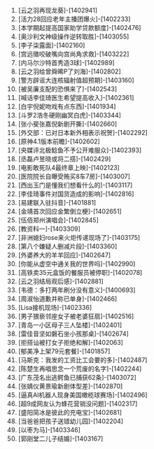 
1. [云之羽再现龙葵]-[1402941]
1. [活力28回应老年主播团爆火]-[1402233]
1. [本学期起提高国家助学贷款额度]-[1402476]
1. [奥沙利文神级操作逆转取胜]-[1403055]
1. [李子柒露面]-[1402160]
1. [宫远徵咬破嘴向宫尚角求救]-[1403222]
1. [内马尔沙特首秀造3球]-[1402989]
1. [云之羽给曾舜晞P了刘海]-[1402802]
1. [警方辟谣大连核辐射值超预期]-[1403160]
1. [被吴廉支配的恐惧来了]-[1402543]
1. [喊话李佳琦医生希望提高收入]-[1402361]
1. [白宇倪妮吻戏有点东西]-[1401934]
1. [斗罗2浩冬硬刚幽冥白虎]-[1403344]
1. [张小斐张嘉倪新剧开撕]-[1402660]
1. [外交部：已对日本新外相表示祝贺]-[1402292]
1. [原神4.1版本前瞻]-[1402602]
1. [央媒评北极鲶鱼不予公开难服众]-[1402393]
1. [丞磊卢昱晓或将二搭]-[1402429]
1. [电影敢死队4最终章上映]-[1402123]
1. [医院院长自曝受贿买8车7房]-[1403007]
1. [西出玉门是懂我们想看什么的]-[1403117]
1. [李佳琦事件对国货造成的影响]-[1402816]
1. [易建联入驻抖音]-[1401881]
1. [金靖首次回应金繁倒立梗]-[1402651]
1. [伍佰郑州演唱会]-[1402845]
1. [教资科一]-[1403309]
1. [非洲媳妇rose来火炬传递现场了]-[1403175]
1. [第八个嫌疑人删减片段]-[1403360]
1. [外婆养大的羊羊回应]-[1402647]
1. [你能从虚空中通关我的世界吗]-[1402990]
1. [高铁卖35元盒饭的餐服员被停职]-[1402078]
1. [云之羽结局观后感]-[1402881]
1. [韦德：多打两年刷分没有意义]-[1400693]
1. [周淑怡道歉并称已单身]-[1402466]
1. [Lisa接机现场]-[1402336]
1. [男子猥亵邻座女子被老婆狂扇]-[1402516]
1. [青岛一小区母子三人坠楼]-[1402401]
1. [雷佳音坚如磐石坐小孩那桌]-[1402674]
1. [拒搭讪被打女子拒绝和解]-[1402063]
1. [郁美净上架79元套餐]-[1401857]
1. [马斯克：我发的工资比工会要的多]-[1402487]
1. [陈楚生再唱思念一个荒废的名字]-[1402244]
1. [广东茂名出逃鳄鱼已捕获62条]-[1403072]
1. [张婧仪黄景瑜新剧体型差]-[1402870]
1. [逼真AI机器人现身美国橄榄球赛场]-[1402496]
1. [超9成网友认为蜂花营销没问题]-[1402317]
1. [盛阳简冰是彼此的充电宝]-[1402681]
1. [当爸爸把孩子送错幼儿园]-[1402204]
1. [以枣为马]-[1403346]
1. [郭刚堂二儿子结婚]-[1403167]
